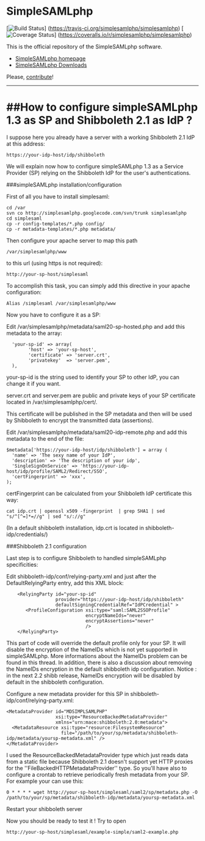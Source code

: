 SimpleSAMLphp
=============
[![Build Status](https://travis-ci.org/simplesamlphp/simplesamlphp.svg?branch=master)]
(https://travis-ci.org/simplesamlphp/simplesamlphp) [![Coverage Status](https://img.shields.io/coveralls/simplesamlphp/simplesamlphp.svg)] 
(https://coveralls.io/r/simplesamlphp/simplesamlphp)

This is the official repository of the SimpleSAMLphp software.

* [SimpleSAMLphp homepage](https://simplesamlphp.org)
* [SimpleSAMLphp Downloads](https://simplesamlphp.org/download)

Please, [contribute](CONTRIBUTE.md)!

----------------------------------------------------------

##How to configure simpleSAMLphp 1.3 as SP and Shibboleth 2.1 as IdP ?
====================================================================

I suppose here you already have a server with a working Shibboleth 2.1 IdP at this address:

`https://your-idp-host/idp/shibboleth`

We will explain now how to configure simpleSAMLphp 1.3 as a Service Provider (SP) relying on the Shibboleth IdP for the user's authentications.

###simpleSAMLphp installation/configuration

First of all you have to install simplesaml:

```
cd /var
svn co http://simplesamlphp.googlecode.com/svn/trunk simplesamlphp
cd simplesaml
cp -r config-templates/*.php config/
cp -r metadata-templates/*.php metadata/
```

Then configure your apache server to map this path
```
/var/simplesamlphp/www
```
to this url (using https is not required):
```
http://your-sp-host/simplesaml
```

To accomplish this task, you can simply add this directive in your apache configuration:

```Alias /simplesaml /var/simplesamlphp/www```

Now you have to configure it as a SP:

Edit /var/simplesamlphp/metadata/saml20-sp-hosted.php and add this metadata to the array:
```
  'your-sp-id' => array(
        'host' => 'your-sp-host',
        'certificate' => 'server.crt',
        'privatekey'  => 'server.pem',
  ),
```

your-sp-id is the string used to identify your SP to other IdP, you can change it if you want.

server.crt and server.pem are public and private keys of your SP certificate located in /var/simplesamlphp/cert/. 

This certificate will be published in the SP metadata and then will be used by Shibboleth to encrypt the transmitted data (assertions).

Edit /var/simplesamlphp/metadata/saml20-idp-remote.php and add this metadata to the end of the file:

```
$metadata['https://your-idp-host/idp/shibboleth'] = array (
  'name' => 'The sexy name of your IdP',
  'description' => 'The description of your idp',
  'SingleSignOnService' => 'https://your-idp-host/idp/profile/SAML2/Redirect/SSO',
  'certFingerprint' => 'xxx',
);
```
certFingerprint can be calculated from your Shibboleth IdP certificate this way:

```cat idp.crt | openssl x509 -fingerprint  | grep SHA1 | sed "s/^[^=]*=//g" | sed "s/://g"```

(In a default shibboleth installation, idp.crt is located in shibboleth-idp/credentials/)

###Shibboleth 2.1 configuration

Last step is to configure Shibboleth to handled simpleSAMLphp specificities:

Edit shibboleth-idp/conf/relying-party.xml and just after the DefaultRelyingParty entry, add this XML block:
```
    <RelyingParty id="your-sp-id"
                  provider="https://your-idp-host/idp/shibboleth"
                  defaultSigningCredentialRef="IdPCredential" >
       <ProfileConfiguration xsi:type="saml:SAML2SSOProfile"
                             encryptNameIds="never"
                             encryptAssertions="never"
                             />
    </RelyingParty>
```

This part of code will override the default profile only for your SP. It will disable the encryption of the NameIDs which is not yet supported in simpleSAMLphp. More informations about the NameIDs problem can be found in this thread. In addition, there is also a discussion about removing the NameIDs encryption in the default shibboleth idp configuration.
Notice : in the next 2.2 shibb release, NameIDs encryption will be disabled by default in the shibboleth configuration.

Configure a new metadata provider for this SP in shibboleth-idp/conf/relying-party.xml:
```
<MetadataProvider id="MDSIMPLSAMLPHP" 
                  xsi:type="ResourceBackedMetadataProvider" 
                  xmlns="urn:mace:shibboleth:2.0:metadata">
  <MetadataResource xsi:type="resource:FilesystemResource"
                    file="/path/to/your/sp/metadata/shibboleth-idp/metadata/yoursp-metadata.xml" />
</MetadataProvider>
```

I used the ResourceBackedMetadataProvider type which just reads data from a static file because Shibboleth 2.1 doesn't support yet HTTP proxies for the ''FileBackedHTTPMetadataProvider'' type. So you'll have also to configure a crontab to retrieve periodically fresh metadata from your SP. For example your can use this:
```
0 * * * * wget http://your-sp-host/simplesaml/saml2/sp/metadata.php -O /path/to/your/sp/metadata/shibboleth-idp/metadata/yoursp-metadata.xml
```

Restart your shibboleth server

Now you should be ready to test it ! Try to open

```http://your-sp-host/simplesaml/example-simple/saml2-example.php```

